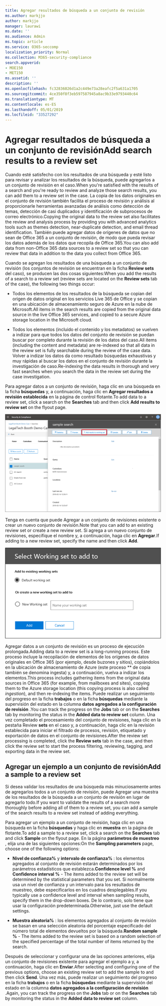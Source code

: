 ```yaml
---
title: Agregar resultados de búsqueda a un conjunto de revisión
ms.author: markjjo
author: markjjo
manager: laurawi
ms.date: ''
ms.audience: Admin
ms.topic: article
ms.service: O365-seccomp
localization_priority: Normal
ms.collection: M365-security-compliance
search.appverid:
- MOE150
- MET150
ms.assetid: ''
description: ''
ms.openlocfilehash: fc32836026d1a2c449e73a28eafc2f5a631a1705
ms.sourcegitcommit: 4ce350f8f3eb597587945a8ac9b33e9793440c64
ms.translationtype: MT
ms.contentlocale: es-ES
ms.lasthandoff: 05/01/2019
ms.locfileid: "33527292"
---
```

# <a name="add-search-results-to-a-review-set"></a><span data-ttu-id="4d890-102">Agregar resultados de búsqueda a un conjunto de revisión</span><span class="sxs-lookup"><span data-stu-id="4d890-102">Add search results to a review set</span></span>

<span data-ttu-id="4d890-103">Cuando esté satisfecho con los resultados de una búsqueda y esté listo para revisar y analizar los resultados de la búsqueda, puede agregarlos a un conjunto de revisión en el caso.</span><span class="sxs-lookup"><span data-stu-id="4d890-103">When you're satisfied with the results of a search and you're ready to review and analyze those search results, you can add them to a review set in the case.</span></span> <span data-ttu-id="4d890-104">La copia de los datos originales en el conjunto de revisión también facilita el proceso de revisión y análisis al proporcionarle herramientas avanzadas de análisis como detección de temas, detección de casi duplicados y identificación de subprocesos de correo electrónico.</span><span class="sxs-lookup"><span data-stu-id="4d890-104">Copying the original data to the review set also facilitates the review and analysis process by providing you with advanced analytics tools such as themes detection, near-duplicate detection, and email thread identification.</span></span> <span data-ttu-id="4d890-105">También puede agregar datos de orígenes de datos que no sean de Office 365 a un conjunto de revisión, de modo que pueda revisar los datos además de los datos que recopila de Office 365.</span><span class="sxs-lookup"><span data-stu-id="4d890-105">You can also add data from non-Office 365 data sources to a review set so that you can review that data in addition to the data you collect from Office 365.</span></span>

<span data-ttu-id="4d890-106">Cuando se agregan los resultados de una búsqueda a un conjunto de revisión (los conjuntos de revisión se encuentran en la ficha **Review sets** del caso), se producen las dos cosas siguientes:</span><span class="sxs-lookup"><span data-stu-id="4d890-106">When you add the results of a search to a review set (review sets are located on the **Review sets** tab of the case), the following two things occur:</span></span>

- <span data-ttu-id="4d890-107">Todos los elementos de los resultados de la búsqueda se copian del origen de datos original en los servicios Live 365 de Office y se copian en una ubicación de almacenamiento seguro de Azure en la nube de Microsoft.</span><span class="sxs-lookup"><span data-stu-id="4d890-107">All items in the search results are copied from the original data source in the live Office 365 services, and copied to a secure Azure storage location in the Microsoft cloud.</span></span>

- <span data-ttu-id="4d890-108">Todos los elementos (incluido el contenido y los metadatos) se vuelven a indizar para que todos los datos del conjunto de revisión se puedan buscar por completo durante la revisión de los datos del caso.</span><span class="sxs-lookup"><span data-stu-id="4d890-108">All items (including the content and metadata) are re-indexed so that all data in the review set is fully searchable during the review of the case data.</span></span> <span data-ttu-id="4d890-109">Volver a indizar los datos da como resultado búsquedas exhaustivas y muy rápidas al buscar los datos en el conjunto de revisión durante la investigación de caso.</span><span class="sxs-lookup"><span data-stu-id="4d890-109">Re-indexing the data results in thorough and very fast searches when you search the data in the review set during the case investigation.</span></span>

<span data-ttu-id="4d890-110">Para agregar datos a un conjunto de revisión, haga clic en una búsqueda en la ficha **búsquedas** y, a continuación, haga clic en **Agregar resultados a revisión establecida** en la página de control flotante.</span><span class="sxs-lookup"><span data-stu-id="4d890-110">To add data to a review set, click a search on the **Searches** tab and then click **Add results to review set** on the flyout page.</span></span>

![Adición de datos a un conjunto de revisión](../media/c1b4fc00-7a15-4587-b9b0-ce594bb02e4d.png)

<span data-ttu-id="4d890-112">Tenga en cuenta que puede Agregar a un conjunto de revisiones existente o crear un nuevo conjunto de revisión.</span><span class="sxs-lookup"><span data-stu-id="4d890-112">Note that you can add to an existing review set or create a new review set.</span></span>  <span data-ttu-id="4d890-113">Si agrega a un nuevo conjunto de revisiones, especifique el nombre y, a continuación, haga clic en **Agregar**.</span><span class="sxs-lookup"><span data-stu-id="4d890-113">If adding to a new review set, specify the name and then click **Add**.</span></span>

![Seleccionar un conjunto de revisión](../media/e8c6ab51-da8d-4c39-9b21-26bfdf453fb9.png)

<span data-ttu-id="4d890-115">Agregar datos a un conjunto de revisión es un proceso de ejecución prolongada.</span><span class="sxs-lookup"><span data-stu-id="4d890-115">Adding data to a review set is a long-running process.</span></span> <span data-ttu-id="4d890-116">Este proceso incluye la recopilación de elementos de los orígenes de datos originales en Office 365 (por ejemplo, desde buzones y sitios), copiándolos en la ubicación de almacenamiento de Azure (este proceso \*\* de copia también se denomina ingesta) y, a continuación, vuelva a indizar los elementos.</span><span class="sxs-lookup"><span data-stu-id="4d890-116">This process includes gathering items from the original data sources in Office 365 (for example, from mailboxes and sites), copying them to the Azure storage location (this copying process is also called *ingestion*), and then re-indexing the items.</span></span> <span data-ttu-id="4d890-117">Puede realizar un seguimiento del progreso en la ficha **trabajos** o en la ficha **búsquedas** mediante la supervisión del estado en la columna **datos agregados a la configuración de revisión** .</span><span class="sxs-lookup"><span data-stu-id="4d890-117">You can track the progress on the **Jobs** tab or on the **Searches** tab by monitoring the status in the **Added data to review set** column.</span></span> <span data-ttu-id="4d890-118">Una vez completado el procesamiento del conjunto de revisiones, haga clic en la pestaña Review **sets** en el caso y, a continuación, haga clic en la revisión establecida para iniciar el filtrado de procesos, revisión, etiquetado y exportación de datos en el conjunto de revisiones.</span><span class="sxs-lookup"><span data-stu-id="4d890-118">After the review set processing is completed, click the **Review sets** tab in the case, and then click the review set to start the process filtering, reviewing, tagging, and exporting data in the review set.</span></span>

## <a name="add-a-sample-to-a-review-set"></a><span data-ttu-id="4d890-119">Agregar un ejemplo a un conjunto de revisión</span><span class="sxs-lookup"><span data-stu-id="4d890-119">Add a sample to a review set</span></span>

<span data-ttu-id="4d890-120">Si desea validar los resultados de una búsqueda más minuciosamente antes de agregarlos todos a un conjunto de revisión, puede Agregar una muestra de los resultados de la búsqueda a un conjunto de revisión en lugar de agregarlo todo.</span><span class="sxs-lookup"><span data-stu-id="4d890-120">If you want to validate the results of a search more thoroughly before adding all of them to a review set, you can add a sample of the search results to a review set instead of adding everything.</span></span>

<span data-ttu-id="4d890-121">Para agregar un ejemplo a un conjunto de revisión, haga clic en una búsqueda en la ficha **búsquedas** y haga clic en **muestra** en la página de flotante.</span><span class="sxs-lookup"><span data-stu-id="4d890-121">To add a sample to a review set, click a search on the **Searches** tab and click **Sample** on the flyout page.</span></span> <span data-ttu-id="4d890-122">En la página **parámetros de muestreo** , elija una de las siguientes opciones:</span><span class="sxs-lookup"><span data-stu-id="4d890-122">On the **Sampling parameters** page, choose one of the following options:</span></span>

- <span data-ttu-id="4d890-123">**Nivel de confianza%** y **intervalo de confianza%** : los elementos agregados al conjunto de revisión estarán determinados por los parámetros estadísticos que establezca.</span><span class="sxs-lookup"><span data-stu-id="4d890-123">**Confidence level %** and **Confidence interval %** - The items added to the review set will be determined by the statistical parameters that you set.</span></span> <span data-ttu-id="4d890-124">Si normalmente usa un nivel de confianza y un intervalo para los resultados de muestreo, debe especificarlos en los cuadros desplegables.</span><span class="sxs-lookup"><span data-stu-id="4d890-124">If you typically use a confidence level and interval when sampling results, specify them in the drop-down boxes.</span></span> <span data-ttu-id="4d890-125">De lo contrario, solo tiene que usar la configuración predeterminada.</span><span class="sxs-lookup"><span data-stu-id="4d890-125">Otherwise, just use the default settings.</span></span>

- <span data-ttu-id="4d890-126">**Muestra aleatoria%** : los elementos agregados al conjunto de revisión se basan en una selección aleatoria del porcentaje especificado del número total de elementos devueltos por la búsqueda.</span><span class="sxs-lookup"><span data-stu-id="4d890-126">**Random sample %** - The items added to the review set is based on a random selection of the specified percentage of the total number of items returned by the search.</span></span>

<span data-ttu-id="4d890-127">Después de seleccionar y configurar una de las opciones anteriores, elija un conjunto de revisiones existente para agregar el ejemplo a y, a continuación, haga clic en **Enviar**.</span><span class="sxs-lookup"><span data-stu-id="4d890-127">After selecting and configuring one of the previous options, choose an existing review set to add the sample to and then click **Send**.</span></span> <span data-ttu-id="4d890-128">Una vez más, puede realizar un seguimiento del progreso en la ficha **trabajos** o en la ficha **búsquedas** mediante la supervisión del estado en la columna **datos agregados a la configuración de revisión** .</span><span class="sxs-lookup"><span data-stu-id="4d890-128">Again, you can track the progress on the **Jobs** tab or on the **Searches** tab by monitoring the status in the **Added data to review set** column.</span></span>